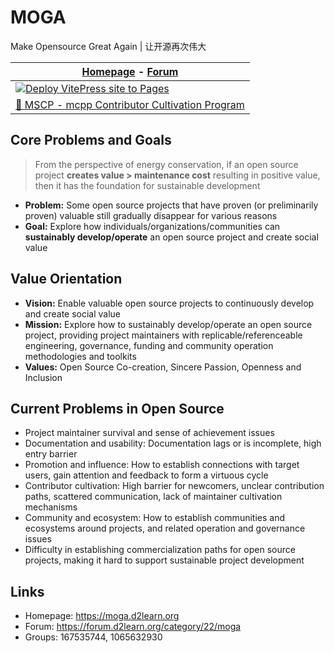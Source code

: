 # MOGA

Make Opensource Great Again | 让开源再次伟大

| [Homepage](https://moga.d2learn.org) - [Forum](https://forum.d2learn.org/category/22/moga) |
| --- |
| [![Deploy VitePress site to Pages](https://github.com/d2learn/MOGA/actions/workflows/deploy.yml/badge.svg)](https://github.com/d2learn/MOGA/actions/workflows/deploy.yml) |
| [📣 MSCP - mcpp Contributor Cultivation Program](https://moga.d2learn.org/activity/mscp/intro.html) |

## Core Problems and Goals

> From the perspective of energy conservation, if an open source project **creates value > maintenance cost** resulting in positive value, then it has the foundation for sustainable development

- **Problem:** Some open source projects that have proven (or preliminarily proven) valuable still gradually disappear for various reasons
- **Goal:** Explore how individuals/organizations/communities can **sustainably develop/operate** an open source project and create social value

## Value Orientation

- **Vision:** Enable valuable open source projects to continuously develop and create social value
- **Mission:** Explore how to sustainably develop/operate an open source project, providing project maintainers with replicable/referenceable engineering, governance, funding and community operation methodologies and toolkits
- **Values:** Open Source Co-creation, Sincere Passion, Openness and Inclusion

## Current Problems in Open Source

- Project maintainer survival and sense of achievement issues
- Documentation and usability: Documentation lags or is incomplete, high entry barrier
- Promotion and influence: How to establish connections with target users, gain attention and feedback to form a virtuous cycle
- Contributor cultivation: High barrier for newcomers, unclear contribution paths, scattered communication, lack of maintainer cultivation mechanisms
- Community and ecosystem: How to establish communities and ecosystems around projects, and related operation and governance issues
- Difficulty in establishing commercialization paths for open source projects, making it hard to support sustainable project development

## Links

- Homepage: https://moga.d2learn.org
- Forum: https://forum.d2learn.org/category/22/moga
- Groups: 167535744, 1065632930